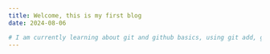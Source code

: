 ```yaml
---
title: Welcome, this is my first blog
date: 2024-08-06

# I am currently learning about git and github basics, using git add, git commit and git push.
---
```


